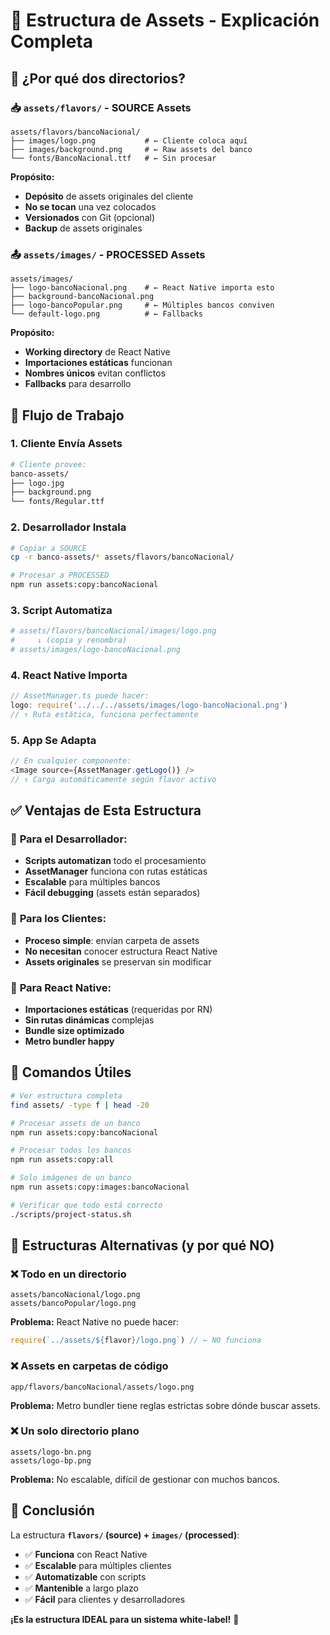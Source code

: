 # 📁 Estructura de Assets - Explicación Completa

## 🎯 ¿Por qué dos directorios?

### 📥 `assets/flavors/` - **SOURCE Assets**
```
assets/flavors/bancoNacional/
├── images/logo.png           # ← Cliente coloca aquí
├── images/background.png     # ← Raw assets del banco
└── fonts/BancoNacional.ttf   # ← Sin procesar
```

**Propósito:**
- **Depósito** de assets originales del cliente
- **No se tocan** una vez colocados
- **Versionados** con Git (opcional)
- **Backup** de assets originales

### 📤 `assets/images/` - **PROCESSED Assets**  
```
assets/images/
├── logo-bancoNacional.png    # ← React Native importa esto
├── background-bancoNacional.png
├── logo-bancoPopular.png     # ← Múltiples bancos conviven
└── default-logo.png          # ← Fallbacks
```

**Propósito:**
- **Working directory** de React Native
- **Importaciones estáticas** funcionan
- **Nombres únicos** evitan conflictos
- **Fallbacks** para desarrollo

## 🔄 Flujo de Trabajo

### 1. **Cliente Envía Assets**
```bash
# Cliente provee:
banco-assets/
├── logo.jpg
├── background.png
└── fonts/Regular.ttf
```

### 2. **Desarrollador Instala**
```bash
# Copiar a SOURCE
cp -r banco-assets/* assets/flavors/bancoNacional/

# Procesar a PROCESSED
npm run assets:copy:bancoNacional
```

### 3. **Script Automatiza**
```bash
# assets/flavors/bancoNacional/images/logo.png
#     ↓ (copia y renombra)
# assets/images/logo-bancoNacional.png
```

### 4. **React Native Importa**
```typescript
// AssetManager.ts puede hacer:
logo: require('../../../assets/images/logo-bancoNacional.png')
// ↑ Ruta estática, funciona perfectamente
```

### 5. **App Se Adapta**
```typescript
// En cualquier componente:
<Image source={AssetManager.getLogo()} />
// ↑ Carga automáticamente según flavor activo
```

## ✅ Ventajas de Esta Estructura

### 🎯 **Para el Desarrollador:**
- **Scripts automatizan** todo el procesamiento
- **AssetManager** funciona con rutas estáticas
- **Escalable** para múltiples bancos
- **Fácil debugging** (assets están separados)

### 🏦 **Para los Clientes:**
- **Proceso simple**: envían carpeta de assets
- **No necesitan** conocer estructura React Native
- **Assets originales** se preservan sin modificar

### 📱 **Para React Native:**
- **Importaciones estáticas** (requeridas por RN)
- **Sin rutas dinámicas** complejas
- **Bundle size optimizado**
- **Metro bundler happy**

## 🔧 Comandos Útiles

```bash
# Ver estructura completa
find assets/ -type f | head -20

# Procesar assets de un banco
npm run assets:copy:bancoNacional

# Procesar todos los bancos
npm run assets:copy:all

# Solo imágenes de un banco
npm run assets:copy:images:bancoNacional

# Verificar que todo está correcto
./scripts/project-status.sh
```

## 🚫 Estructuras Alternativas (y por qué NO)

### ❌ **Todo en un directorio**
```
assets/bancoNacional/logo.png
assets/bancoPopular/logo.png
```
**Problema:** React Native no puede hacer:
```typescript
require(`../assets/${flavor}/logo.png`) // ← NO funciona
```

### ❌ **Assets en carpetas de código**
```
app/flavors/bancoNacional/assets/logo.png
```
**Problema:** Metro bundler tiene reglas estrictas sobre dónde buscar assets.

### ❌ **Un solo directorio plano**
```
assets/logo-bn.png
assets/logo-bp.png
```
**Problema:** No escalable, difícil de gestionar con muchos bancos.

## 🎉 Conclusión

La estructura **`flavors/` (source) + `images/` (processed)**:

- ✅ **Funciona** con React Native
- ✅ **Escalable** para múltiples clientes  
- ✅ **Automatizable** con scripts
- ✅ **Mantenible** a largo plazo
- ✅ **Fácil** para clientes y desarrolladores

**¡Es la estructura IDEAL para un sistema white-label!** 🚀